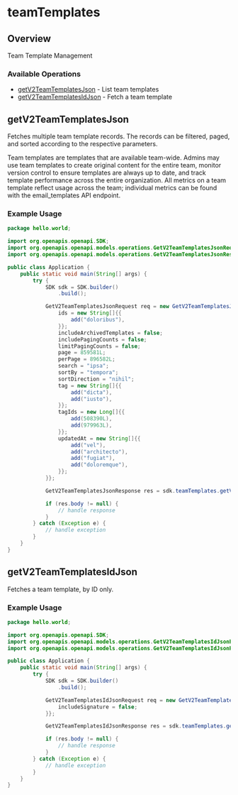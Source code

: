 # teamTemplates

## Overview

Team Template Management

### Available Operations

* [getV2TeamTemplatesJson](#getv2teamtemplatesjson) - List team templates
* [getV2TeamTemplatesIdJson](#getv2teamtemplatesidjson) - Fetch a team template

## getV2TeamTemplatesJson

Fetches multiple team template records. The records can be filtered, paged, and sorted according to
the respective parameters.

Team templates are templates that are available team-wide. Admins may use
team templates to create original content for the entire team, monitor version control to ensure templates are always up to date,
and track template performance across the entire organization. All metrics on a team template reflect usage across the team; individual metrics can be found with the email_templates API endpoint.


### Example Usage

```java
package hello.world;

import org.openapis.openapi.SDK;
import org.openapis.openapi.models.operations.GetV2TeamTemplatesJsonRequest;
import org.openapis.openapi.models.operations.GetV2TeamTemplatesJsonResponse;

public class Application {
    public static void main(String[] args) {
        try {
            SDK sdk = SDK.builder()
                .build();

            GetV2TeamTemplatesJsonRequest req = new GetV2TeamTemplatesJsonRequest() {{
                ids = new String[]{{
                    add("doloribus"),
                }};
                includeArchivedTemplates = false;
                includePagingCounts = false;
                limitPagingCounts = false;
                page = 859581L;
                perPage = 896582L;
                search = "ipsa";
                sortBy = "tempora";
                sortDirection = "nihil";
                tag = new String[]{{
                    add("dicta"),
                    add("iusto"),
                }};
                tagIds = new Long[]{{
                    add(508390L),
                    add(979963L),
                }};
                updatedAt = new String[]{{
                    add("vel"),
                    add("architecto"),
                    add("fugiat"),
                    add("doloremque"),
                }};
            }};            

            GetV2TeamTemplatesJsonResponse res = sdk.teamTemplates.getV2TeamTemplatesJson(req);

            if (res.body != null) {
                // handle response
            }
        } catch (Exception e) {
            // handle exception
        }
    }
}
```

## getV2TeamTemplatesIdJson

Fetches a team template, by ID only.


### Example Usage

```java
package hello.world;

import org.openapis.openapi.SDK;
import org.openapis.openapi.models.operations.GetV2TeamTemplatesIdJsonRequest;
import org.openapis.openapi.models.operations.GetV2TeamTemplatesIdJsonResponse;

public class Application {
    public static void main(String[] args) {
        try {
            SDK sdk = SDK.builder()
                .build();

            GetV2TeamTemplatesIdJsonRequest req = new GetV2TeamTemplatesIdJsonRequest("dicta") {{
                includeSignature = false;
            }};            

            GetV2TeamTemplatesIdJsonResponse res = sdk.teamTemplates.getV2TeamTemplatesIdJson(req);

            if (res.body != null) {
                // handle response
            }
        } catch (Exception e) {
            // handle exception
        }
    }
}
```
